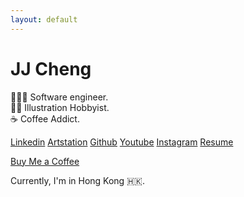 ```yaml
---
layout: default
---
```


# JJ Cheng

🧑🏻‍💻 Software engineer.</br>
✍🏻 Illustration Hobbyist.</br>
☕ ️Coffee Addict.</br>

[Linkedin](https://www.linkedin.com/in/jchengjr77) [Artstation](https://www.artstation.com/jonathancheng9) [Github](https://github.com/jchengjr77) [Youtube](https://www.youtube.com/channel/UCup1DEEy4xC6wqoiCwqqV3g) [Instagram](https://instagram.com/jaiyyjaiyy)
[Resume](/assets/resume.pdf)

[Buy Me a Coffee](https://www.buymeacoffee.com/jjchengart)

Currently, I'm in Hong Kong 🇭🇰.
